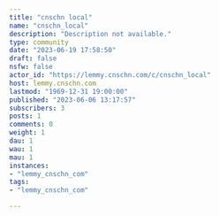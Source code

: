 ```yaml
---
title: "cnschn local" 
name: "cnschn_local"
description: "Description not available."
type: community
date: "2023-06-19 17:58:50"
draft: false
nsfw: false
actor_id: "https://lemmy.cnschn.com/c/cnschn_local"
host: lemmy.cnschn.com
lastmod: "1969-12-31 19:00:00"
published: "2023-06-06 13:17:57"
subscribers: 3
posts: 1
comments: 0
weight: 1
dau: 1
wau: 1
mau: 1
instances:
- "lemmy_cnschn_com"
tags: 
- "lemmy_cnschn_com"

---
```

